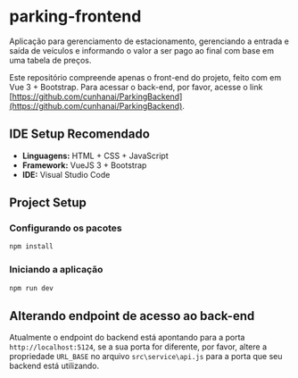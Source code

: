 # parking-frontend

Aplicação para gerenciamento de estacionamento, gerenciando a entrada e saída de veículos e informando o valor a ser pago ao final com base em uma tabela de preços.

Este repositório compreende apenas o front-end do projeto, feito com em Vue 3 + Bootstrap. Para acessar o back-end, por favor, acesse o link [https://github.com/cunhanai/ParkingBackend](https://github.com/cunhanai/ParkingBackend).

## IDE Setup Recomendado

- **Linguagens:** HTML + CSS + JavaScript
- **Framework:** VueJS 3 + Bootstrap
- **IDE:** Visual Studio Code

## Project Setup

### Configurando os pacotes

```sh
npm install
```

### Iniciando a aplicação

```sh
npm run dev
```

## Alterando endpoint de acesso ao back-end

Atualmente o endpoint do backend está apontando para a porta <code>http://localhost:5124</code>, se a sua porta for diferente, por favor, altere a propriedade <code>URL_BASE</code> no arquivo <code>src\service\api.js</code> para a porta que seu backend está utilizando.


